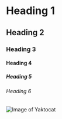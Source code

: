 # Heading 1

## Heading 2

### Heading 3

#### Heading 4

##### Heading 5

###### Heading 6

![Image of Yaktocat](https://octodex.github.com/images/yaktocat.png)
